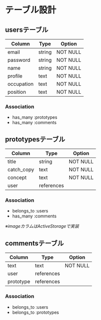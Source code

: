 # テーブル設計

## usersテーブル

| Column     | Type   | Option   |
| ---------- | ------ | -------- |
| email      | string | NOT NULL |
| password   | string | NOT NULL |
| name       | string | NOT NULL |
| profile    | text   | NOT NULL |
| occupation | text   | NOT NULL |
| position   | text   | NOT NULL |

### Association

- has_many :prototypes
- has_many :comments

## prototypesテーブル

| Column     | Type       | Option   |
| ---------- | ---------- | -------- |
| title      | string     | NOT NULL |
| catch_copy | text       | NOT NULL |
| concept    | text       | NOT NULL |
| user       | references |          |

### Association

- belongs_to :users
- has_many :comments

*※imageカラムはActiveStorageで実装*

## commentsテーブル

| Column    | Type       | Option   |
| --------- | ---------- | -------- |
| text      | text       | NOT NULL |
| user      | references |          |
| prototype | references |          |

### Association

- belongs_to :users
- belongs_to :prototypes
